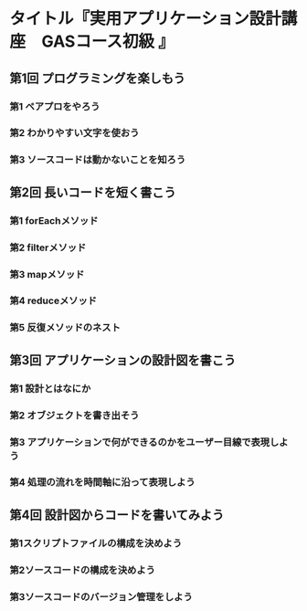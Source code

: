 # タイトル『実用アプリケーション設計講座　GASコース初級 』

## 第1回 プログラミングを楽しもう
### 第1 ペアプロをやろう
### 第2 わかりやすい文字を使おう
### 第3 ソースコードは動かないことを知ろう

## 第2回 長いコードを短く書こう
### 第1 forEachメソッド
### 第2 filterメソッド
### 第3 mapメソッド
### 第4 reduceメソッド
### 第5 反復メソッドのネスト

## 第3回 アプリケーションの設計図を書こう
### 第1 設計とはなにか
### 第2 オブジェクトを書き出そう
### 第3 アプリケーションで何ができるのかをユーザー目線で表現しよう
### 第4 処理の流れを時間軸に沿って表現しよう

## 第4回 設計図からコードを書いてみよう
### 第1スクリプトファイルの構成を決めよう
### 第2ソースコードの構成を決めよう
### 第3ソースコードのバージョン管理をしよう
